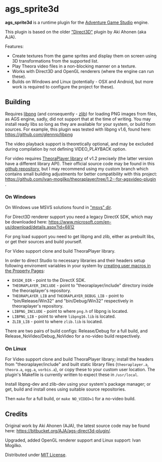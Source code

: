 # ags_sprite3d

**ags_sprite3d** is a runtime plugin for the [Adventure Game Studio](https://github.com/adventuregamestudio/ags) engine.

This plugin is based on the older ["Direct3D"](https://bitbucket.org/AJA/ags-direct3d-plugin/) plugin by Aki Ahonen (aka AJA).

Features:
* Create textures from the game sprites and display them on screen using 3D transformations from the supported list.
* Play Theora video files in a non-blocking manner on a texture.
* Works with Direct3D and OpenGL renderers (where the engine can run these).
* Builds on Windows and Linux (potentially - OSX and Android, but more work is required to configure the project for these).


## Building

Requires [libpng](http://www.libpng.org/pub/png/) (and consequently - [zlib](http://zlib.net/)) for loading PNG images from files, as AGS engine, sadly, did not support that at the time of writing.
You may install ready libs so long as they are available for your system, or build from sources. For example, this plugin was tested with libpng v1.6, found here: https://github.com/glennrp/libpng

The video playback support is theoretically optional, and may be excluded during compilation by not defining VIDEO_PLAYBACK option.

For video requires [TheoraPlayer library](https://www.cateia.com/libtheoraplayer/wiki/index.php/Main_Page) of v1.2 precisely (the latter version have a different library API). Their official source code may be found in this [github repository](https://github.com/AprilAndFriends/theoraplayer), but I may recommend using my custom branch which contains small building adjustments for better compatibility with this project: https://github.com/ivan-mogilko/theoraplayer/tree/1.2--for-agsvideo-plugin .

### On Windows

On Windows use MSVS solutions found in ["msvs" dir](https://github.com/ivan-mogilko/ags-sprite3d/tree/master/msvs).

For Direct3D renderer support you need a legacy DirectX SDK, which may be downloaded here: https://www.microsoft.com/en-us/download/details.aspx?id=6812

For png load support you need to get libpng and zlib, either as prebuilt libs, or get their sources and build yourself.

For Video support clone and build TheoraPlayer library.

In order to direct Studio to necessary libraries and their headers setup following enviroment variables in your system by [creating user macros in the Property Pages](https://docs.microsoft.com/en-us/cpp/build/working-with-project-properties?view=msvc-160#user-defined-macros):

* `DXSDK_DIR` - point to the DirectX SDK.
* `THEORAPLAYER_INCLUDE` - point to "theoraplayer/include" directory inside the theoraplayer's repository.
* `THEORAPLAYER_LIB` and `THEORAPLAYER_DEBUG_LIB` - point to "bin/Release/Win32" and "bin/Debug/Win32" respectively in theoraplayer's repository.
* `LIBPNG_INCLUDE` - point to where `png.h` of libpng is located.
* `LIBPNG_LIB` - point to where `libpng16.lib` is located.
* `ZLIB_LIB` - point to where `zlib.lib` is located.

There are two pairs of build configs: Release/Debug for a full build, and Release\_NoVideo/Debug\_NoVideo for a no-video build respectively.

### On Linux

For Video support clone and build TheoraPlayer library; install the headers from "theoraplayer/include" and built static library files (`theoraplayer.a`, `theora.a`, `ogg.a`, `vorbis.a`), or copy these to your custom user location. The plugin's Makefile is currently written to expect these in `/usr/local`.

Install libpng-dev and zlib-dev using your system's package manager; or get, build and install ones using suitable source repositories.

Then `make` for a full build, or `make NO_VIDEO=1` for a no-video build.

## Credits

Original work by Aki Ahonen (AJA), the latest source code may be found here: https://bitbucket.org/AJA/ags-direct3d-plugin/.

Upgraded, added OpenGL renderer support and Linux support: Ivan Mogilko.

Distributed under [MIT License](LICENSE.md).
